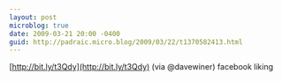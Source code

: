 ```yaml
---
layout: post
microblog: true
date: 2009-03-21 20:00 -0400
guid: http://padraic.micro.blog/2009/03/22/t1370582413.html
---
```

[http://bit.ly/t3Qdy](http://bit.ly/t3Qdy) (via @davewiner) facebook liking
